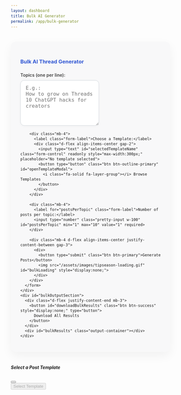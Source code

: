 ```yaml
---
layout: dashboard
title: Bulk AI Generator
permalink: /app/bulk-generator
---
```


<style>
  .bulk-generator-wrapper {
    max-width: 900px;
    margin: 40px auto;
    padding: 30px;
    border-radius: 16px;
    background: #f8f8f9;
    box-shadow: 0 12px 32px rgba(0, 0, 0, 0.05);
  }

  .bulk-generator-wrapper h3 {
    font-weight: 700;
    color: #3056d3;
    margin-bottom: 24px;
  }

  .pretty-input,
  .pretty-select {
    border-radius: 12px;
    border: 1px solid #ced4da;
    padding: 14px 16px;
    font-size: 1rem;
    background: #fff;
    box-shadow: 0 2px 10px rgba(0, 0, 0, 0.03);
    transition: border-color 0.3s, box-shadow 0.3s;
  }

  .pretty-input:focus,
  .pretty-select:focus {
    outline: none;
    border-color: #3056d3;
    box-shadow: 0 0 0 3px rgba(48, 86, 211, 0.1);
  }

  #bulkLoading {
    width: 30px;
    vertical-align: middle;
  }

  .output-container {
    margin-top: 40px;
  }

  .output-block {
    background: linear-gradient(120deg, #f5faff 60%, #eaf3ff 100%);
    border-radius: 12px;
    border-left: 4px solid #3056d3;
    margin-bottom: 20px;
    box-shadow: 0 2px 8px rgba(48, 86, 211, 0.06), 0 1px 3px rgba(0,0,0,0.03);
    overflow: hidden;
    transition: box-shadow 0.2s, border-color 0.2s;
  }
  .output-block .output-header {
    cursor: pointer;
    padding: 16px 20px;
    display: flex;
    align-items: center;
    justify-content: space-between;
    background: linear-gradient(90deg, #e0ebfa 80%, #f5faff 100%);
    border-bottom: 1px solid #d1e3fa;
    font-weight: 600;
    font-size: 1.05rem;
    color: #234;
    user-select: none;
    min-height: 44px;
    letter-spacing: 0.01em;
    transition: background 0.2s;
  }
  .output-block .output-header .toggle-icon {
    font-size: 1.2rem;
    color: #3056d3;
    margin-left: 12px;
    transition: transform 0.2s, color 0.2s;
  }
  .output-block.collapsed .output-header .toggle-icon {
    transform: rotate(-90deg);
    color: #bbb;
  }
  .output-block .output-content {
    padding: 16px 20px;
    background: #fafdff;
    display: block;
    animation: fadeIn 0.2s;
    font-size: 1.01rem;
    line-height: 1.6;
    color: #2a2a2a;
    border-radius: 0 0 12px 12px;
  }
  .output-block.collapsed .output-content {
    display: none;
  }
  .output-block .output-header span:first-child {
    flex: 1;
    white-space: pre-line;
    font-size: 1.01rem;
    color: #234;
  }
  .output-block .output-header:hover,
  .output-block .output-header:focus {
    background: linear-gradient(90deg, #dbe8fa 80%, #f5faff 100%);
    outline: none;
  }
  .output-block .output-header:active {
    background: #e0ebfa;
  }
  .output-block .output-content pre {
    background: transparent;
    border: none;
    padding: 0;
    margin: 0;
    font-size: 1.01rem;
    color: #2a2a2a;
    white-space: pre-wrap;
    word-break: break-word;
    font-family: 'Inter', 'Segoe UI', Arial, sans-serif;
  }
  @keyframes fadeIn {
    from { opacity: 0; }
    to { opacity: 1; }
  }

  .form-label {
    font-weight: 600;
    color: #444;
    margin-bottom: 8px;
    display: block;
  }

  #templateGrid {
    display: grid;
    grid-template-columns: repeat(auto-fit, minmax(320px, 1fr));
    gap: 1.5rem;
  }
  .template-card {
    border-radius: 12px;
    border: 2px solid #e0e7ef;
    background: #fafdff;
    box-shadow: 0 2px 12px rgba(48,86,211,0.07);
    padding: 1.2rem 1.2rem 1rem 1.2rem;
    cursor: pointer;
    transition: border-color 0.2s, box-shadow 0.2s;
    position: relative;
    min-height: 320px;
    display: flex;
    flex-direction: column;
    justify-content: flex-start;
  }
  .template-card.selected, .template-card:hover {
    border-color: #3056d3;
    box-shadow: 0 4px 18px rgba(48,86,211,0.13);
    background: #f0f6ff;
  }
  .template-card .template-icon {
    font-size: 2.2rem;
    color: #3056d3;
    margin-bottom: 0.5rem;
  }
  .template-card .template-title {
    font-weight: 700;
    font-size: 1.1rem;
    margin-bottom: 0.5rem;
    color: #234;
  }
  .template-card .template-desc {
    font-size: 0.98rem;
    color: #444;
    margin-bottom: 0.7rem;
    min-height: 48px;
  }
  .template-card .template-preview, .template-card .template-example {
    background: #f5f7fa;
    border-radius: 7px;
    padding: 0.7rem;
    font-size: 0.97rem;
    color: #2a2a2a;
    margin-bottom: 0.5rem;
    font-family: 'Inter', 'Segoe UI', Arial, sans-serif;
    white-space: pre-wrap;
    word-break: break-word;
    max-height: 90px;
    overflow-y: auto;
  }
  .template-card .template-label {
    font-size: 0.85rem;
    font-weight: 600;
    color: #3056d3;
    margin-bottom: 0.2rem;
    margin-top: 0.5rem;
  }
</style>

<div class="container">
  <div class="bulk-generator-wrapper">
    <h3>Bulk AI Thread Generator</h3>
    <div id="bulkInputSection">
      <form id="bulkForm">
        <div class="mb-4">
          <label for="bulkTopics" class="form-label">Topics (one per line):</label>
          <textarea class="pretty-input w-100" id="bulkTopics" rows="6" placeholder="E.g.:
How to grow on Threads
10 ChatGPT hacks for creators" required></textarea>
        </div>

        <div class="mb-4">
          <label class="form-label">Choose a Template:</label>
          <div class="d-flex align-items-center gap-2">
            <input type="text" id="selectedTemplateName" class="form-control" readonly style="max-width:300px;" placeholder="No template selected">
            <button type="button" class="btn btn-outline-primary" id="openTemplateModal">
              <i class="fa-solid fa-layer-group"></i> Browse Templates
            </button>
          </div>
        </div>

        <div class="mb-4">
          <label for="postsPerTopic" class="form-label">Number of posts per topic:</label>
          <input type="number" class="pretty-input w-100" id="postsPerTopic" min="1" max="10" value="1" required>
        </div>

        <div class="mb-4 d-flex align-items-center justify-content-between gap-3">
          <div>
            <button type="submit" class="btn btn-primary">Generate Posts</button>
            <img src="/assets/images/tipseason-loading.gif" id="bulkLoading" style="display:none;">
          </div>
        </div>
      </form>
    </div>
    <div id="bulkOutputSection">
      <div class="d-flex justify-content-end mb-3">
        <button id="downloadBulkResults" class="btn btn-success" style="display:none;" type="button">
          Download All Results
        </button>
      </div>
      <div id="bulkResults" class="output-container"></div>
    </div>
  </div>
</div>

<!-- Template Selection Modal -->
<div class="modal fade" id="templateModal" tabindex="-1" aria-labelledby="templateModalLabel" aria-hidden="true">
  <div class="modal-dialog modal-xl modal-dialog-centered">
    <div class="modal-content">
      <div class="modal-header bg-primary text-white">
        <h5 class="modal-title" id="templateModalLabel"><i class="fa-solid fa-layer-group"></i> Select a Post Template</h5>
        <button type="button" class="btn-close btn-close-white" data-bs-dismiss="modal" aria-label="Close"></button>
      </div>
      <div class="modal-body" style="max-height:70vh;overflow-y:auto;">
        <div class="row g-4" id="templateGrid"></div>
      </div>
      <div class="modal-footer">
        <button id="confirmTemplateBtn" class="btn btn-success" disabled>Select Template</button>
      </div>
    </div>
  </div>
</div>

<script>
// Load templates from a separate JSON file
let threadTemplates = [];

function loadTemplatesFromJson(callback) {
  $.getJSON('/assets/data/templates.json', function(data) {
    threadTemplates = data;
    if (typeof callback === 'function') callback();
  }).fail(function() {
    alert('Failed to load templates. Please try again later.');
  });
}

function parseResponse(data) {
  if (data?.candidates?.[0]?.content?.parts?.[0]?.text) {
    return data.candidates[0].content.parts[0].text
      .replace("```html", "")
      .replace("```", "")
      .replaceAll("*", "");
  }
  if (typeof data === 'string' && data.includes("Insufficient Credits")) {
    return data;
  }
  return "Invalid response. Please try again.";
}

function getAllResultsText() {
  let text = '';
  $('#bulkResults .output-block').each(function () {
    const topic = $(this).find('h5').text();
    const content = $(this).find('pre').text();
    text += `${topic}\n${content}\n\n----------------------\n\n`;
  });
  return text.trim();
}

function downloadResultsAsTxt() {
  const text = getAllResultsText();
  const blob = new Blob([text], { type: 'text/plain' });
  const url = URL.createObjectURL(blob);

  const a = document.createElement('a');
  a.href = url;
  a.download = 'bulk-ai-results.txt';
  document.body.appendChild(a);
  a.click();
  document.body.removeChild(a);
  URL.revokeObjectURL(url);
}

function showDownloadButtonIfResults() {
  if ($('#bulkResults .output-block').length > 0) {
    $('#downloadBulkResults').show();
  } else {
    $('#downloadBulkResults').hide();
  }
}

function createOutputBlock(topic, content, postNum, postsPerTopic) {
  const header = `🧠 Topic: ${topic}${postsPerTopic > 1 ? ` (Post ${postNum})` : ''}`;
  const blockId = `output-block-${Math.random().toString(36).substr(2, 9)}`;
  return `
  <div class="output-block" id="${blockId}">
    <div class="output-header" tabindex="0" aria-expanded="true" aria-controls="${blockId}-content">
      <span>${header}</span>
      <span class="toggle-icon">&#9660;</span>
    </div>
    <div class="output-content" id="${blockId}-content">
      <pre>${content}</pre>
    </div>
  </div>
  `;
}

$(document).ready(function () {
  // Load templates first, then enable UI
  loadTemplatesFromJson(function() {

    $('#bulkForm').on('submit', function (e) {
      e.preventDefault();

      const topics = $('#bulkTopics').val().trim().split('\n').filter(Boolean);
      const selectedTemplateTitle = $('#selectedTemplateName').val();
      const selectedTemplate = threadTemplates.find(t => t.title === selectedTemplateTitle);
      const userId = localStorage.getItem('userId') || '';
      const postsPerTopic = parseInt($('#postsPerTopic').val(), 10) || 1;

      if (!selectedTemplate) {
        alert('Please select a template.');
        return;
      }

      $('#bulkLoading').show();
      $('#bulkResults').html('');
      $('#downloadBulkResults').hide();
      let completed = 0;
      let totalRequests = topics.length * postsPerTopic;

      topics.forEach((topic) => {
        for (let i = 0; i < postsPerTopic; i++) {
          const apiParams = {
            topic: topic,
            template: selectedTemplate.template,
            example: selectedTemplate.example,
            instructions: selectedTemplate.instructions,
            userId: userId
          };

          $.ajax({
            url: 'https://ai.thriendly.com/post-generator',
            method: 'GET',
            data: apiParams,
            success: function (response) {
              const generated = parseResponse(response);
              $('#bulkResults').append(
                createOutputBlock(topic, generated, i + 1, postsPerTopic)
              );
              completed++;
              if (completed === totalRequests) {
                $('#bulkLoading').hide();
                showDownloadButtonIfResults();
              }
            },
            error: function () {
              $('#bulkResults').append(
                createOutputBlock(
                  topic,
                  `<span class="text-danger">❌ Error generating post for: "${topic}"${postsPerTopic > 1 ? ` (Post ${i + 1})` : ''}</span>`,
                  i + 1,
                  postsPerTopic
                )
              );
              completed++;
              if (completed === totalRequests) {
                $('#bulkLoading').hide();
                showDownloadButtonIfResults();
              }
            }
          });
        }
      });

    });

    // Expand/collapse logic
    $(document).on('click keypress', '.output-header', function (e) {
      if (e.type === 'click' || (e.type === 'keypress' && (e.which === 13 || e.which === 32))) {
        const $block = $(this).closest('.output-block');
        const expanded = $(this).attr('aria-expanded') === 'true';
        $(this).attr('aria-expanded', !expanded);
        $block.toggleClass('collapsed');
      }
    });

    $('#downloadBulkResults').on('click', function (e) {
      e.preventDefault();
      downloadResultsAsTxt();
    });

    let selectedTemplateIndex = null;

    // Render templates in modal
    function renderTemplateGrid() {
      const grid = document.getElementById('templateGrid');
      grid.innerHTML = '';
      threadTemplates.forEach((tpl, idx) => {
        const card = document.createElement('div');
        card.className = 'template-card';
        card.setAttribute('data-index', idx);

        card.innerHTML = `
          <div class="template-icon"><i class="${tpl.icon || 'fa-solid fa-layer-group'}"></i></div>
          <div class="template-title">${tpl.title}</div>
          <div class="template-desc">${tpl.description || tpl.fullDescription || ''}</div>
          <div class="template-label">Preview</div>
          <div class="template-preview">${tpl.template ? tpl.template.slice(0, 180) + (tpl.template.length > 180 ? '...' : '') : ''}</div>
          <div class="template-label">Example</div>
          <div class="template-example">${tpl.example ? tpl.example.slice(0, 120) + (tpl.example.length > 120 ? '...' : '') : ''}</div>
        `;
        card.onclick = function() {
          document.querySelectorAll('.template-card').forEach(c => c.classList.remove('selected'));
          card.classList.add('selected');
          selectedTemplateIndex = idx;
          document.getElementById('confirmTemplateBtn').disabled = false;
        };
        grid.appendChild(card);
      });
    }

    // Open modal on button click
    document.getElementById('openTemplateModal').onclick = function() {
      renderTemplateGrid();
      selectedTemplateIndex = null;
      document.getElementById('confirmTemplateBtn').disabled = true;
      // Show modal (Bootstrap 5)
      const modal = new bootstrap.Modal(document.getElementById('templateModal'));
      modal.show();
    };

    // Confirm selection
    document.getElementById('confirmTemplateBtn').onclick = function() {
      if (selectedTemplateIndex !== null) {
        const tpl = threadTemplates[selectedTemplateIndex];
        document.getElementById('selectedTemplateName').value = tpl.title;
        bootstrap.Modal.getInstance(document.getElementById('templateModal')).hide();
      }
    };

  }); // end loadTemplatesFromJson
});
</script>
